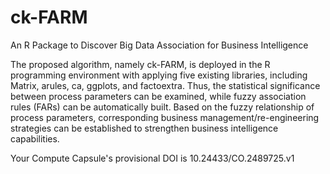# ck-FARM
An R Package to Discover Big Data Association for Business Intelligence  
  
The proposed algorithm, namely ck-FARM, is deployed in the R programming environment with applying five existing   libraries, including Matrix, arules, ca, ggplots, and factoextra. Thus, the statistical significance between process parameters can be examined, while fuzzy association rules (FARs) can be automatically built. Based on the fuzzy relationship of process parameters, corresponding business management/re-engineering strategies can be established to strengthen business intelligence capabilities.

Your Compute Capsule's provisional DOI is 10.24433/CO.2489725.v1
